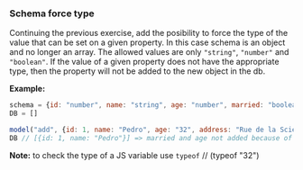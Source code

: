### Schema force type

Continuing the previous exercise, add the posibility to force the type of the value that can be set on a given property. In this case schema is an object and no longer an array. The allowed values are only ```"string"```, ```"number"``` and ```"boolean"```. If the value of a given property does not have the appropriate type, then the property will not be added to the new object in the db.

**Example:**

```jsx
schema = {id: "number", name: "string", age: "number", married: "boolean"}
DB = []

model("add", {id: 1, name: "Pedro", age: "32", address: "Rue de la Science 23, Brussels", married: "to mian"})
DB // [{id: 1, name: "Pedro"}] => married and age not added because of the wrong type (why?)

```
**Note:** to check the type of a JS variable use ```typeof``` // (typeof "32")